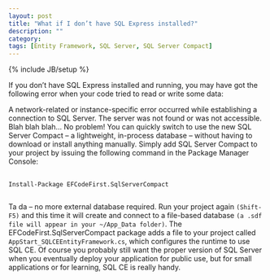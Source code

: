 ```yaml
---
layout: post
title: "What if I don’t have SQL Express installed?"
description: ""
category: 
tags: [Entity Framework, SQL Server, SQL Server Compact]
---
```

{% include JB/setup %}

If you don’t have SQL Express installed and running, you may have got the following error when your code tried to read or write some data:

A network-related or instance-specific error occurred while establishing a connection to SQL Server. The server was not found or was not accessible. Blah blah blah…
No problem! You can quickly switch to use the new SQL Server Compact – a lightweight, in-process database – without having to download or install anything manually. Simply add SQL Server Compact to your project by issuing the following command in the Package Manager Console:

<pre>
	<code>
Install-Package EFCodeFirst.SqlServerCompact
	</code>
</pre>

Ta da – no more external database required. Run your project again `(Shift-F5)` and this time it will create and connect to a file-based database `(a .sdf file will appear in your ~/App_Data folder)`. The EFCodeFirst.SqlServerCompact package adds a file to your project called `AppStart_SQLCEEntityFramework.cs`, which configures the runtime to use SQL CE.
Of course you probably still want the proper version of SQL Server when you eventually deploy your application for public use, but for small applications or for learning, SQL CE is really handy.